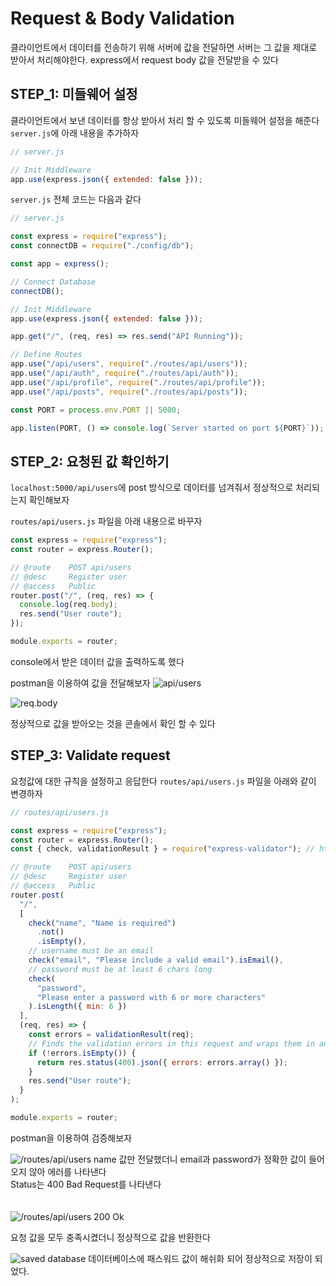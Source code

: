# Request & Body Validation

클라이언트에서 데이터를 전송하기 위해 서버에 값을 전달하면 서버는 그 값을 제대로 받아서 처리해야한다.
express에서 request body 값을 전달받을 수 있다

## STEP_1: 미들웨어 설정

클라이언트에서 보낸 데이터를 항상 받아서 처리 할 수 있도록 미들웨어 설정을 해준다
`server.js`에 아래 내용을 추가하자

```js
// server.js

// Init Middleware
app.use(express.json({ extended: false }));
```

`server.js` 전체 코드는 다음과 같다

```js
// server.js

const express = require("express");
const connectDB = require("./config/db");

const app = express();

// Connect Database
connectDB();

// Init Middleware
app.use(express.json({ extended: false }));

app.get("/", (req, res) => res.send("API Running"));

// Define Routes
app.use("/api/users", require("./routes/api/users"));
app.use("/api/auth", require("./routes/api/auth"));
app.use("/api/profile", require("./routes/api/profile"));
app.use("/api/posts", require("./routes/api/posts"));

const PORT = process.env.PORT || 5000;

app.listen(PORT, () => console.log(`Server started on port ${PORT}`));
```

## STEP_2: 요청된 값 확인하기

`localhost:5000/api/users`에 post 방식으로 데이터를 넘겨줘서 정상적으로 처리되는지 확인해보자

`routes/api/users.js` 파일을 아래 내용으로 바꾸자

```js
const express = require("express");
const router = express.Router();

// @route    POST api/users
// @desc     Register user
// @access   Public
router.post("/", (req, res) => {
  console.log(req.body);
  res.send("User route");
});

module.exports = router;
```

console에서 받은 데이터 값을 출력하도록 했다

postman을 이용하여 값을 전달해보자
![api/users](https://user-images.githubusercontent.com/14961047/61794083-6a49f700-ae5b-11e9-84e1-88a6157b86ce.png)

![req.body](https://user-images.githubusercontent.com/14961047/61794229-b301b000-ae5b-11e9-842c-7d5d6a03cc78.png)

정상적으로 값을 받아오는 것을 콘솔에서 확인 할 수 있다

## STEP_3: Validate request

요청값에 대한 규칙을 설정하고 응답한다
`routes/api/users.js` 파일을 아래와 같이 변경하자

```js
// routes/api/users.js

const express = require("express");
const router = express.Router();
const { check, validationResult } = require("express-validator"); // https://express-validator.github.io/docs/ 사용법

// @route    POST api/users
// @desc     Register user
// @access   Public
router.post(
  "/",
  [
    check("name", "Name is required")
      .not()
      .isEmpty(),
    // username must be an email
    check("email", "Please include a valid email").isEmail(),
    // password must be at least 6 chars long
    check(
      "password",
      "Please enter a password with 6 or more characters"
    ).isLength({ min: 6 })
  ],
  (req, res) => {
    const errors = validationResult(req);
    // Finds the validation errors in this request and wraps them in an object with handy functions
    if (!errors.isEmpty()) {
      return res.status(400).json({ errors: errors.array() });
    }
    res.send("User route");
  }
);

module.exports = router;
```

postman을 이용하여 검증해보자

![/routes/api/users](https://user-images.githubusercontent.com/14961047/61806043-f2d39200-ae71-11e9-907e-195dd54357cf.png)
name 값만 전달했더니 email과 password가 정확한 값이 들어오지 않아 에러를 나타낸다  
Status는 400 Bad Request를 나타낸다
<br><br><br>
![/routes/api/users 200 Ok](https://user-images.githubusercontent.com/14961047/61837300-1ffa6180-aebf-11e9-8c02-a8388e586d91.png)

요청 값을 모두 충족시켰더니 정상적으로 값을 반환한다

![saved database](https://user-images.githubusercontent.com/14961047/61837403-88e1d980-aebf-11e9-9116-81c3d43650d6.png)
데이터베이스에 패스워드 값이 해쉬화 되어 정상적으로 저장이 되었다.
